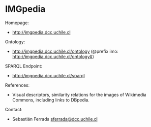 IMGpedia
===

Homepage:
* http://imgpedia.dcc.uchile.cl

Ontology:
* http://imgpedia.dcc.uchile.cl/ontology (@prefix imo: http://imgpedia.dcc.uchile.cl/ontology#)

SPARQL Endpoint:
* http://imgpedia.dcc.uchile.cl/sparql

References:
* Visual descriptors, similarity relations for the images of Wikimedia Commons, including links to DBpedia.

Contact: 
* Sebastián Ferrada <sferrada@dcc.uchile.cl>